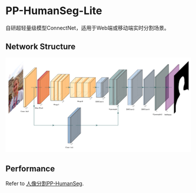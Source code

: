 # PP-HumanSeg-Lite

自研超轻量级模型ConnectNet，适用于Web端或移动端实时分割场景。

## Network Structure
![](pphumanseg_lite.png)

## Performance
Refer to [人像分割PP-HumanSeg](../../contrib/PP-HumanSeg).
